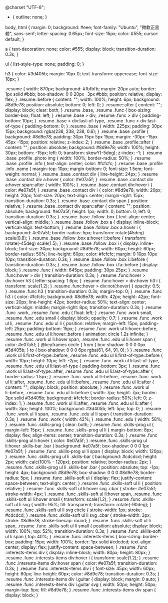 @charset "UTF-8";
* {
  outline: none;
}

body, html {
  margin: 0;
  background: #eee;
  font-family: "Ubuntu", "微軟正黑體", sans-serif;
  letter-spacing: 0.65px;
  font-size: 15px;
  color: #555;
  cursor: default;
}

a {
  text-decoration: none;
  color: #555;
  display: block;
  transition-duration: 0.3s;
}

ul {
  list-style-type: none;
  padding: 0;
}

h3 {
  color: #3d405b;
  margin: 10px 0;
  text-transform: uppercase;
  font-size: 18px;
}

.resume {
  width: 870px;
  background: #fbfbfb;
  margin: 20px auto;
  border: 1px solid #bbb;
  box-shadow: 0 0 20px -3px #bbb;
  position: relative;
  display: flex;
}
.resume::before {
  content: "";
  width: 100%;
  height: 6px;
  background: #8d9e78;
  position: absolute;
  bottom: 0;
  left: 0;
}
.resume::after {
  content: "";
  display: block;
  clear: both;
}
.resume .base, .resume .func {
  box-sizing: border-box;
  float: left;
}
.resume .base > div, .resume .func > div {
  padding-bottom: 10px;
}
.resume .base > div:last-of-type, .resume .func > div:last-of-type {
  padding-bottom: 0;
}
.resume .base {
  width: 225px;
  padding: 30px 15px;
  background: rgba(238, 238, 238, 0.6);
}
.resume .base .profile {
  background: #8d9e78;
  padding: 30px 15px 5px 15px;
  margin: -30px -15px 45px -15px;
  position: relative;
  z-index: 2;
}
.resume .base .profile::after {
  content: "";
  position: absolute;
  background: #8d9e78;
  width: 100%;
  height: 30px;
  bottom: -15px;
  left: 0;
  transform: skewY(-5deg);
  z-index: -1;
}
.resume .base .profile .photo img {
  width: 100%;
  border-radius: 50%;
}
.resume .base .profile .info {
  text-align: center;
  color: #fcfcfc;
}
.resume .base .profile .info .name {
  margin-top: 10px;
  margin-bottom: 0;
  font-size: 1.5em;
  font-weight: normal;
}
.resume .base .contact div {
  line-height: 24px;
}
.resume .base .contact div a:hover {
  color: #e07a5f;
}
.resume .base .contact div a:hover span::after {
  width: 100%;
}
.resume .base .contact div:hover i {
  color: #e07a5f;
}
.resume .base .contact div i {
  color: #8d9e78;
  width: 20px;
  height: 20px;
  font-size: 20px;
  text-align: center;
  margin-right: 15px;
  transition-duration: 0.3s;
}
.resume .base .contact div span {
  position: relative;
}
.resume .base .contact div span::after {
  content: "";
  position: absolute;
  background: #e07a5f;
  height: 1px;
  width: 0;
  bottom: 0;
  left: 0;
  transition-duration: 0.3s;
}
.resume .base .follow .box {
  text-align: center;
  vertical-align: middle;
}
.resume .base .follow .box a {
  display: inline-block;
  vertical-align: text-bottom;
}
.resume .base .follow .box a:hover i {
  background: #e07a5f;
  border-radius: 5px;
  transform: rotate(45deg) scale(0.8);
}
.resume .base .follow .box a:hover i::before {
  transform: rotate(-45deg) scale(1.5);
}
.resume .base .follow .box i {
  display: inline-block;
  font-size: 30px;
  background: #8d9e78;
  width: 60px;
  height: 60px;
  border-radius: 50%;
  line-height: 60px;
  color: #fcfcfc;
  margin: 0 10px 10px 10px;
  transition-duration: 0.3s;
}
.resume .base .follow .box i::before {
  transition-duration: 0.3s;
}
.resume .base .follow .box i.fa::before {
  display: block;
}
.resume .func {
  width: 645px;
  padding: 30px 25px;
}
.resume .func:hover > div {
  transition-duration: 0.3s;
}
.resume .func:hover > div:hover h3 {
  letter-spacing: 1.6px;
}
.resume .func:hover > div:hover h3 i {
  transform: scale(1.2);
}
.resume .func:hover > div:not(:hover) {
  opacity: 0.5;
}
.resume .func h3 {
  transition-duration: 0.3s;
  margin-top: 0;
}
.resume .func h3 i {
  color: #fcfcfc;
  background: #8d9e78;
  width: 42px;
  height: 42px;
  font-size: 20px;
  line-height: 42px;
  border-radius: 50%;
  text-align: center;
  vertical-align: middle;
  margin-right: 8px;
  transition-duration: 0.3s;
}
.resume .func .work, .resume .func .edu {
  float: left;
}
.resume .func .work small, .resume .func .edu small {
  display: block;
  opacity: 0.7;
}
.resume .func .work ul li, .resume .func .edu ul li {
  position: relative;
  margin-left: 15px;
  padding-left: 25px;
  padding-bottom: 15px;
}
.resume .func .work ul li:hover::before, .resume .func .edu ul li:hover::before {
  animation: circle 1.2s infinite;
}
.resume .func .work ul li:hover span, .resume .func .edu ul li:hover span {
  color: #e07a5f;
}
@keyframes circle {
  from {
    box-shadow: 0 0 0 0px #3d405b;
  }
  to {
    box-shadow: 0 0 0 6px rgba(61, 64, 91, 0);
  }
}
.resume .func .work ul li:first-of-type::before, .resume .func .edu ul li:first-of-type::before {
  width: 10px;
  height: 10px;
  left: -2px;
}
.resume .func .work ul li:last-of-type, .resume .func .edu ul li:last-of-type {
  padding-bottom: 3px;
}
.resume .func .work ul li:last-of-type::after, .resume .func .edu ul li:last-of-type::after {
  border-radius: 1.5px;
}
.resume .func .work ul li::before, .resume .func .work ul li::after, .resume .func .edu ul li::before, .resume .func .edu ul li::after {
  content: "";
  display: block;
  position: absolute;
}
.resume .func .work ul li::before, .resume .func .edu ul li::before {
  width: 7px;
  height: 7px;
  border: 3px solid #3d405b;
  background: #fcfcfc;
  border-radius: 50%;
  left: 0;
  z-index: 1;
}
.resume .func .work ul li::after, .resume .func .edu ul li::after {
  width: 3px;
  height: 100%;
  background: #3d405b;
  left: 5px;
  top: 0;
}
.resume .func .work ul li span, .resume .func .edu ul li span {
  transition-duration: 0.3s;
}
.resume .func .work {
  width: 42%;
}
.resume .func .edu {
  width: 58%;
}
.resume .func .skills-prog {
  clear: both;
}
.resume .func .skills-prog ul {
  margin-left: 15px;
}
.resume .func .skills-prog ul li {
  margin-bottom: 8px;
  display: flex;
  align-items: center;
  transition-duration: 0.3s;
}
.resume .func .skills-prog ul li:hover {
  color: #e07a5f;
}
.resume .func .skills-prog ul li:hover .skills-bar .bar {
  background: #e07a5f;
  box-shadow: 0 0 0 1px #e07a5f;
}
.resume .func .skills-prog ul li span {
  display: block;
  width: 120px;
}
.resume .func .skills-prog ul li .skills-bar {
  background: #cdcdcd;
  height: 2px;
  width: calc(100% - 120px);
  position: relative;
  border-radius: 2px;
}
.resume .func .skills-prog ul li .skills-bar .bar {
  position: absolute;
  top: -1px;
  height: 4px;
  background: #8d9e78;
  box-shadow: 0 0 0 #8d9e78;
  border-radius: 5px;
}
.resume .func .skills-soft ul {
  display: flex;
  justify-content: space-between;
  text-align: center;
}
.resume .func .skills-soft ul li {
  position: relative;
}
.resume .func .skills-soft ul li:hover svg .cbar {
  stroke: #e07a5f;
  stroke-width: 4px;
}
.resume .func .skills-soft ul li:hover span, .resume .func .skills-soft ul li:hover small {
  transform: scale(1.2);
}
.resume .func .skills-soft ul li svg {
  width: 95%;
  fill: transparent;
  transform: rotate(-90deg);
}
.resume .func .skills-soft ul li svg circle {
  stroke-width: 1px;
  stroke: #cdcdcd;
}
.resume .func .skills-soft ul li svg .cbar {
  stroke-width: 3px;
  stroke: #8d9e78;
  stroke-linecap: round;
}
.resume .func .skills-soft ul li span, .resume .func .skills-soft ul li small {
  position: absolute;
  display: block;
  width: 100%;
  top: 52%;
  transition-duration: 0.3s;
}
.resume .func .skills-soft ul li span {
  top: 40%;
}
.resume .func .interests-items {
  box-sizing: border-box;
  padding: 15px;
  width: 100%;
  border: 1px solid #cdcdcd;
  text-align: center;
  display: flex;
  justify-content: space-between;
}
.resume .func .interests-items div {
  display: inline-block;
  width: 80px;
  height: 80px;
}
.resume .func .interests-items div:hover i {
  transform: scale(1.2);
}
.resume .func .interests-items div:hover span {
  color: #e07a5f;
  transition-duration: 0.3s;
}
.resume .func .interests-items div i {
  font-size: 45px;
  width: 60px;
  height: 60px;
  line-height: 60px;
  color: #8d9e78;
  transition-duration: 0.3s;
}
.resume .func .interests-items div i.guitar {
  display: block;
  margin: 0 auto;
}
.resume .func .interests-items div i.guitar svg {
  width: 50px;
  height: 50px;
  margin-top: 5px;
  fill: #8d9e78;
}
.resume .func .interests-items div span {
  display: block;
}

